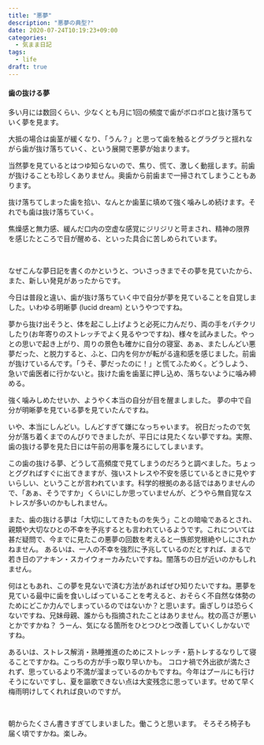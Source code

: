 ```yaml
---
title: "悪夢"
description: "悪夢の典型?"
date: 2020-07-24T10:19:23+09:00
categories:
  - 気まま日記
tags:
  - life
draft: true
---
```


#### 歯の抜ける夢

多い月には数回くらい、少なくとも月に1回の頻度で歯がボロボロと抜け落ちていく夢を見ます。

<!--more-->

大抵の場合は歯茎が緩くなり、「うん？」と思って歯を触るとグラグラと揺れながら歯が抜け落ちていく、という展開で悪夢が始まります。

当然夢を見ているとはつゆ知らないので、焦り、慌て、激しく動揺します。前歯が抜けることも珍しくありません。奥歯から前歯まで一掃されてしまうこともあります。

抜け落ちてしまった歯を拾い、なんとか歯茎に填めて強く噛みしめ続けます。それでも歯は抜け落ちていく。

焦燥感と無力感、緩んだ口内の空虚な感覚にジリジリと苛まされ、精神の限界を感じたところで目が醒める、といった具合に苦しめられています。

<br>

なぜこんな夢日記を書くのかというと、ついさっきまでその夢を見ていたから、また、新しい発見があったからです。

今日は普段と違い、歯が抜け落ちていく中で自分が夢を見ていることを自覚しました。いわゆる明晰夢 (lucid dream) というやつですね。

夢から抜け出そうと、体を起こし上げようと必死に力んだり、両の手をパチクリしたり(お年寄りのストレッチでよく見るやつですね)、様々を試みました。やっとの思いで起き上がり、周りの景色も確かに自分の寝室、あぁ、またしんどい悪夢だった、と脱力すると、ふと、口内を何かが転がる違和感を感じました。前歯が抜けているんです。「うそ、夢だったのに！」と慌てふためく。どうしよう、急いで歯医者に行かないと。抜けた歯を歯茎に押し込め、落ちないように噛み締める。

強く噛みしめたせいか、ようやく本当の自分が目を醒ましました。
夢の中で自分が明晰夢を見ている夢を見ていたんですね。

いや、本当にしんどい。しんどすぎて嫌になっちゃいます。
祝日だったので気分が落ち着くまでのんびりできましたが、平日には見たくない夢ですね。実際、歯の抜ける夢を見た日には午前の用事を蔑ろにしてしまいます。

この歯の抜ける夢、どうして高頻度で見てしまうのだろうと調べました。ちょっとググればすぐに出てきますが、強いストレスや不安を感じているときに見やすいらしい、ということが言われています。科学的根拠のある話ではありませんので、「あぁ、そうですか」くらいにしか思っていませんが、どうやら無自覚なストレスが多いのかもしれません。

また、歯の抜ける夢は「大切にしてきたものを失う」ことの暗喩であるとされ、親類や大切なひとの不幸を予兆するとも言われているようです。これについては甚だ疑問で、今までに見たこの悪夢の回数を考えると一族郎党根絶やしにされかねません。
あるいは、一人の不幸を強烈に予兆しているのだとすれば、まるで若き日のアナキン・スカイウォーカみたいですね。闇落ちの日が近いのかもしれません。

何はともあれ、この夢を見ないで済む方法があればぜひ知りたいですね。悪夢を見ている最中に歯を食いしばっていることを考えると、おそらく不自然な体勢のためにどこか力んでしまっているのではないか？と思います。歯ぎしりは恐らくないですね、兄妹母親、誰からも指摘されたことはありません。枕の高さが悪いとかですかね？
うーん、気になる箇所をひとつひとつ改善していくしかないですね。

あるいは、ストレス解消・熟睡推進のためにストレッチ・筋トレするなりして寝ることですかね。こっちの方が手っ取り早いかも。
コロナ禍で外出欲が満たされず、思っているより不満が溜まっているのかもですね。今年はプールにも行けそうにないですし、夏を謳歌できない点は大変残念に思っています。せめて早く梅雨明けしてくれれば良いのですが。

<br>

朝からたくさん書きすぎてしまいました。働こうと思います。
そろそろ椅子も届く頃ですかね。楽しみ。
